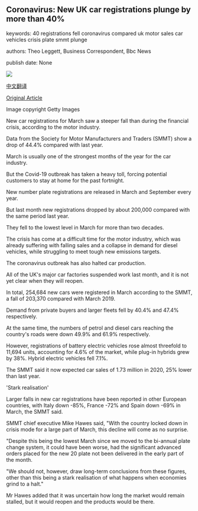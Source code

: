 ## Coronavirus: New UK car registrations plunge by more than 40%

keywords: 40 registrations fell coronavirus compared uk motor sales car vehicles crisis plate smmt plunge

authors: Theo Leggett, Business Correspondent, Bbc News

publish date: None

![](https://ichef.bbci.co.uk/news/1024/branded_news/1D94/production/_111627570_gettyimages-500260065.jpg)

[中文翻译](Coronavirus%3A%20New%20UK%20car%20registrations%20plunge%20by%20more%20than%2040%25_zh.md)

[Original Article](https://www.bbc.com/news/business-52176669)

Image copyright Getty Images

New car registrations for March saw a steeper fall than during the financial crisis, according to the motor industry.

Data from the Society for Motor Manufacturers and Traders (SMMT) show a drop of 44.4% compared with last year.

March is usually one of the strongest months of the year for the car industry.

But the Covid-19 outbreak has taken a heavy toll, forcing potential customers to stay at home for the past fortnight.

New number plate registrations are released in March and September every year.

But last month new registrations dropped by about 200,000 compared with the same period last year.

They fell to the lowest level in March for more than two decades.

The crisis has come at a difficult time for the motor industry, which was already suffering with falling sales and a collapse in demand for diesel vehicles, while struggling to meet tough new emissions targets.

The coronavirus outbreak has also halted car production.

All of the UK's major car factories suspended work last month, and it is not yet clear when they will reopen.

In total, 254,684 new cars were registered in March according to the SMMT, a fall of 203,370 compared with March 2019.

Demand from private buyers and larger fleets fell by 40.4% and 47.4% respectively.

At the same time, the numbers of petrol and diesel cars reaching the country's roads were down 49.9% and 61.9% respectively.

However, registrations of battery electric vehicles rose almost threefold to 11,694 units, accounting for 4.6% of the market, while plug-in hybrids grew by 38%. Hybrid electric vehicles fell 7.1%.

The SMMT said it now expected car sales of 1.73 million in 2020, 25% lower than last year.

'Stark realisation'

Larger falls in new car registrations have been reported in other European countries, with Italy down -85%, France -72% and Spain down -69% in March, the SMMT said.

SMMT chief executive Mike Hawes said, "With the country locked down in crisis mode for a large part of March, this decline will come as no surprise.

"Despite this being the lowest March since we moved to the bi-annual plate change system, it could have been worse, had the significant advanced orders placed for the new 20 plate not been delivered in the early part of the month.

"We should not, however, draw long-term conclusions from these figures, other than this being a stark realisation of what happens when economies grind to a halt."

Mr Hawes added that it was uncertain how long the market would remain stalled, but it would reopen and the products would be there.